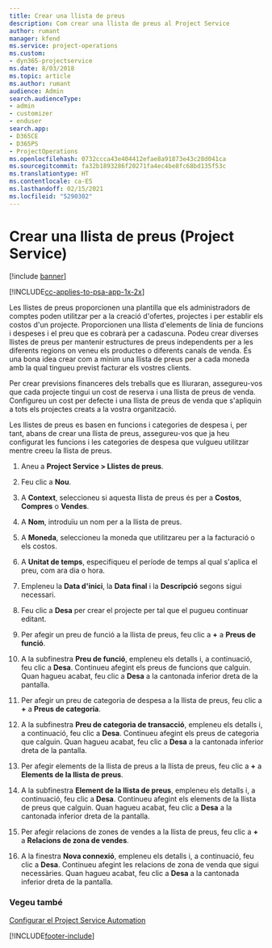 ```yaml
---
title: Crear una llista de preus
description: Com crear una llista de preus al Project Service
author: rumant
manager: kfend
ms.service: project-operations
ms.custom:
- dyn365-projectservice
ms.date: 8/03/2018
ms.topic: article
ms.author: rumant
audience: Admin
search.audienceType:
- admin
- customizer
- enduser
search.app:
- D365CE
- D365PS
- ProjectOperations
ms.openlocfilehash: 0732ccca43e404412efae8a91873e43c28d041ca
ms.sourcegitcommit: fa32b1893286f20271fa4ec4be8fc68bd135f53c
ms.translationtype: HT
ms.contentlocale: ca-ES
ms.lasthandoff: 02/15/2021
ms.locfileid: "5290302"
---
```

# <a name="create-a-price-list-project-service"></a>Crear una llista de preus (Project Service)

[!include [banner](../includes/psa-now-project-operations.md)]

[!INCLUDE[cc-applies-to-psa-app-1x-2x](../includes/cc-applies-to-psa-app-1x-2x.md)]

Les llistes de preus proporcionen una plantilla que els administradors de comptes poden utilitzar per a la creació d'ofertes, projectes i per establir els costos d'un projecte. Proporcionen una llista d'elements de línia de funcions i despeses i el preu que es cobrarà per a cadascuna. Podeu crear diverses llistes de preus per mantenir estructures de preus independents per a les diferents regions on veneu els productes o diferents canals de venda. És una bona idea crear com a mínim una llista de preus per a cada moneda amb la qual tingueu previst facturar els vostres clients.  
  
Per crear previsions financeres dels treballs que es lliuraran, assegureu-vos que cada projecte tingui un cost de reserva i una llista de preus de venda. Configureu un cost per defecte i una llista de preus de venda que s'apliquin a tots els projectes creats a la vostra organització.  
  
Les llistes de preus es basen en funcions i categories de despesa i, per tant, abans de crear una llista de preus, assegureu-vos que ja heu configurat les funcions i les categories de despesa que vulgueu utilitzar mentre creeu la llista de preus.  
  
1.  Aneu a **Project Service > Llistes de preus**.  
  
2.  Feu clic a **Nou**.  
  
3.  A **Context**, seleccioneu si aquesta llista de preus és per a **Costos**, **Compres** o **Vendes**.  
  
4.  A **Nom**, introduïu un nom per a la llista de preus.  
  
5.  A **Moneda**, seleccioneu la moneda que utilitzareu per a la facturació o els costos.  
  
6.  A **Unitat de temps**, especifiqueu el període de temps al qual s'aplica el preu, com ara dia o hora.  
  
7.  Empleneu la **Data d'inici**, la **Data final** i la **Descripció** segons sigui necessari.  
  
8.  Feu clic a **Desa** per crear el projecte per tal que el pugueu continuar editant.  
  
9. Per afegir un preu de funció a la llista de preus, feu clic a **+** a **Preus de funció**.  
  
10. A la subfinestra **Preu de funció**, empleneu els detalls i, a continuació, feu clic a **Desa**. Continueu afegint els preus de funcions que calguin. Quan hagueu acabat, feu clic a **Desa** a la cantonada inferior dreta de la pantalla.  
  
11. Per afegir un preu de categoria de despesa a la llista de preus, feu clic a **+** a **Preus de categoria**.  
  
12. A la subfinestra **Preu de categoria de transacció**, empleneu els detalls i, a continuació, feu clic a **Desa**. Continueu afegint els preus de categoria que calguin. Quan hagueu acabat, feu clic a **Desa** a la cantonada inferior dreta de la pantalla.  
  
13. Per afegir elements de la llista de preus a la llista de preus, feu clic a **+** a **Elements de la llista de preus**.  
  
14. A la subfinestra **Element de la llista de preus**, empleneu els detalls i, a continuació, feu clic a **Desa**. Continueu afegint els elements de la llista de preus que calguin. Quan hagueu acabat, feu clic a **Desa** a la cantonada inferior dreta de la pantalla.  
  
15. Per afegir relacions de zones de vendes a la llista de preus, feu clic a **+** a **Relacions de zona de vendes**.  
  
16. A la finestra **Nova connexió**, empleneu els detalls i, a continuació, feu clic a **Desa**. Continueu afegint les relacions de zona de venda que sigui necessàries. Quan hagueu acabat, feu clic a **Desa** a la cantonada inferior dreta de la pantalla.  
  
### <a name="see-also"></a>Vegeu també  
 [Configurar el Project Service Automation](../psa/configure.md)


[!INCLUDE[footer-include](../includes/footer-banner.md)]